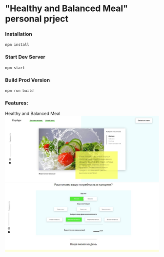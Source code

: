 # "Healthy and Balanced Meal" personal prject


### Installation

```
npm install
```

### Start Dev Server

```
npm start
```

### Build Prod Version

```
npm run build
```

### Features:
Healthy and Balanced Meal
![first](./jpg/first.jpg)
![second](./jpg/second.jpg)